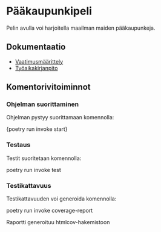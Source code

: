 # Pääkaupunkipeli

Pelin avulla voi harjoitella maailman maiden pääkaupunkeja.

## Dokumentaatio

* [Vaatimusmäärittely](https://github.com/kerkkanen/ot-harjoitustyo/blob/main/dokumentaatio/vaatimusmaarittely.md)
* [Työaikakirjanpito](https://github.com/kerkkanen/ot-harjoitustyo/blob/main/dokumentaatio/kirjanpito.md)

## Komentorivitoiminnot

### Ohjelman suorittaminen

Ohjelman pystyy suorittamaan komennolla:

{poetry run invoke start}

### Testaus

Testit suoritetaan komennolla:

poetry run invoke test

### Testikattavuus

Testikattavuuden voi generoida komennolla:

poetry run invoke coverage-report

Raportti generoituu htmlcov-hakemistoon



